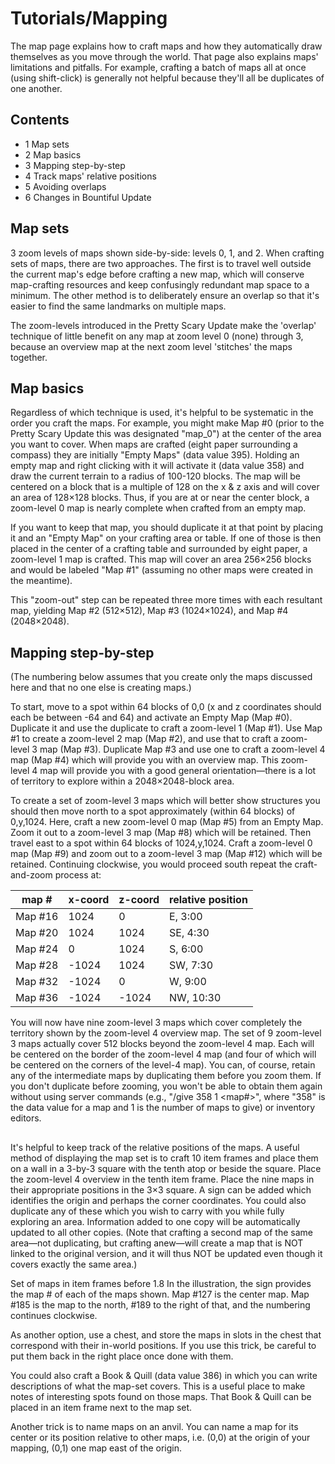 # Tutorials/Mapping

The map page explains how to craft maps and how they automatically draw themselves as you move through the world. That page also explains maps' limitations and pitfalls. For example, crafting a batch of maps all at once (using shift-click) is generally not helpful because they'll all be duplicates of one another.

## Contents
- 1 Map sets
- 2 Map basics
- 3 Mapping step-by-step
- 4 Track maps' relative positions
- 5 Avoiding overlaps
- 6 Changes in Bountiful Update

## Map sets
3 zoom levels of maps shown side-by-side: levels 0, 1, and 2.
When crafting sets of maps, there are two approaches. The first is to travel well outside the current map's edge before crafting a new map, which will conserve map-crafting resources and keep confusingly redundant map space to a minimum. The other method is to deliberately ensure an overlap so that it's easier to find the same landmarks on multiple maps.

The zoom-levels introduced in the Pretty Scary Update make the 'overlap' technique of little benefit on any map at zoom level 0 (none) through 3, because an overview map at the next zoom level 'stitches' the maps together.

## Map basics
Regardless of which technique is used, it's helpful to be systematic in the order you craft the maps. For example, you might make Map #0 (prior to the Pretty Scary Update this was designated "map_0") at the center of the area you want to cover.  When maps are crafted (eight paper surrounding a compass) they are initially "Empty Maps" (data value 395).  Holding an empty map and right clicking with it will activate it (data value 358) and draw the current terrain to a radius of 100-120 blocks.  The map will be centered on a block that is a multiple of 128 on the x & z axis and will cover an area of 128×128 blocks.  Thus, if you are at or near the center block, a zoom-level 0 map is nearly complete when crafted from an empty map.  

If you want to keep that map, you should duplicate it at that point by placing it and an "Empty Map" on your crafting area or table.  If one of those is then placed in the center of a crafting table and surrounded by eight paper, a zoom-level 1 map is crafted.  This map will cover an area 256×256 blocks and would be labeled "Map #1" (assuming no other maps were created in the meantime).

This "zoom-out" step can be repeated three more times with each resultant map, yielding Map #2 (512×512), Map #3 (1024×1024), and Map #4 (2048×2048).

## Mapping step-by-step
(The numbering below assumes that you create only the maps discussed here and that no one else is creating maps.)

To start, move to a spot within 64 blocks of 0,0 (x and z coordinates should each be between -64 and 64) and activate an Empty Map (Map #0).  Duplicate it and use the duplicate to craft a zoom-level 1 (Map #1).  Use Map #1 to create a zoom-level 2 map (Map #2), and use that to craft a zoom-level 3 map (Map #3).  Duplicate Map #3 and use one to craft a zoom-level 4 map (Map #4) which will provide you with an overview map.  This zoom-level 4 map will provide you with a good general orientation—there is a lot of territory to explore within a 2048×2048-block area.  

To create a set of zoom-level 3 maps which will better show structures  you should then move north to a spot approximately (within 64 blocks) of 0,y,1024.  Here, craft a new zoom-level 0 map (Map #5) from an Empty Map.  Zoom it out to a zoom-level 3 map (Map #8) which will be retained.  Then travel east to a spot within 64 blocks of 1024,y,1024.  Craft a zoom-level 0 map (Map #9) and zoom out to a zoom-level 3 map (Map #12) which will be retained.  Continuing clockwise, you would proceed south repeat the craft-and-zoom process at:

| map #   | x-coord | z-coord | relative position |
|---------|---------|---------|-------------------|
| Map #16 | 1024    | 0       | E, 3:00           |
| Map #20 | 1024    | 1024    | SE, 4:30          |
| Map #24 | 0       | 1024    | S, 6:00           |
| Map #28 | -1024   | 1024    | SW, 7:30          |
| Map #32 | -1024   | 0       | W, 9:00           |
| Map #36 | -1024   | -1024   | NW, 10:30         |

You will now have nine zoom-level 3 maps which cover completely the territory shown by the zoom-level 4 overview map.  The set of 9 zoom-level 3 maps actually cover 512 blocks beyond the zoom-level 4 map.  Each will be centered on the border of the zoom-level 4 map (and four of which will be centered on the corners of the level-4 map).  You can, of course, retain any of the intermediate maps by duplicating them before you zoom them.  If you don't duplicate before zooming, you won't be able to obtain them again without using server commands (e.g., "/give <player> 358 1 <map#>", where "358" is the data value for a map and 1 is the number of maps to give) or inventory editors.

## 
It's helpful to keep track of the relative positions of the maps. A useful method of displaying the map set is to craft 10 item frames and place them on a wall in a 3-by-3 square with the tenth atop or beside the square.  Place the zoom-level 4 overview in the tenth item frame.  Place the nine maps in their appropriate positions in the 3×3 square.  A sign can be added which identifies the origin and perhaps the corner coordinates.  You could also duplicate any of these which you wish to carry with you while fully exploring an area.  Information added to one copy will be automatically updated to all other copies.  (Note that crafting a second map of the same area—not duplicating, but crafting anew—will create a map that is NOT linked to the original version, and it will thus NOT be updated even though it covers exactly the same area.)

Set of maps in item frames before 1.8
In the illustration, the sign provides the map # of each of the maps shown.  Map #127 is the center map. Map #185 is the map to the north, #189 to the right of that, and the numbering continues clockwise.

As another option, use a chest, and store the maps in slots in the chest that correspond with their in-world positions. If you use this trick, be careful to put them back in the right place once done with them.

You could also craft a Book & Quill (data value 386) in which you can write descriptions of what the map-set covers.  This is a useful place to make notes of interesting spots found on those maps.  That Book & Quill can be placed in an item frame next to the map set.

Another trick is to name maps on an anvil. You can name a map for its center or its position relative to other maps, i.e. (0,0) at the origin of your mapping, (0,1) one map east of the origin.

